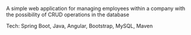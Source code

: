 A simple web application for managing employees within a company with the possibility of CRUD operations in the database

Tech: Spring Boot, Java, Angular, Bootstrap, MySQL, Maven
